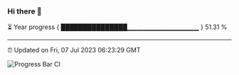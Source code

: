 ### Hi there 👋

⏳ Year progress { ███████████████▁▁▁▁▁▁▁▁▁▁▁▁▁▁▁ } 51.31 %

---

⏰ Updated on Fri, 07 Jul 2023 06:23:29 GMT

![Progress Bar CI](https://github.com/liununu/liununu/workflows/Progress%20Bar%20CI/badge.svg)
